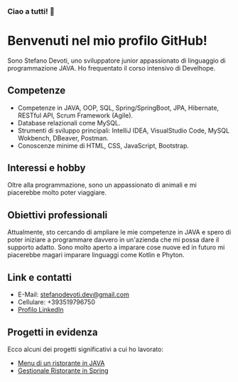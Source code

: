 ### Ciao a tutti! 👋

# Benvenuti nel mio profilo GitHub!
Sono Stefano Devoti, uno sviluppatore junior appassionato di linguaggio di programmazione JAVA.
Ho frequentato il corso intensivo di Develhope.

## Competenze
- Competenze in JAVA, OOP, SQL, Spring/SpringBoot, JPA, Hibernate, RESTful API, Scrum Framework (Agile).
- Database relazionali come MySQL. 
- Strumenti di sviluppo principali: IntelliJ IDEA, VisualStudio Code, MySQL Wokbench, DBeaver, Postman.
- Conoscenze minime di HTML, CSS, JavaScript, Bootstrap.

## Interessi e hobby
Oltre alla programmazione, sono un appassionato di animali e mi piacerebbe molto poter viaggiare.

## Obiettivi professionali
Attualmente, sto cercando di ampliare le mie competenze in JAVA e spero di poter iniziare a programmare davvero in un'azienda che mi possa dare il supporto adatto.
Sono molto aperto a imparare cose nuove ed in futuro mi piacerebbe magari imparare linguaggi come Kotlin e Phyton.

## Link e contatti
- E-Mail: stefanodevoti.dev@gmail.com
- Cellulare: +393519796750
- [Profilo LinkedIn](https://www.linkedin.com/in/stefano-sd-devoti/)

## Progetti in evidenza
Ecco alcuni dei progetti significativi a cui ho lavorato:
- [Menu di un ristorante in JAVA](https://github.com/fefo92/RistoranteTeam3Java11)
- [Gestionale Ristorante in Spring](https://github.com/fefo92/ceresto_eat)

